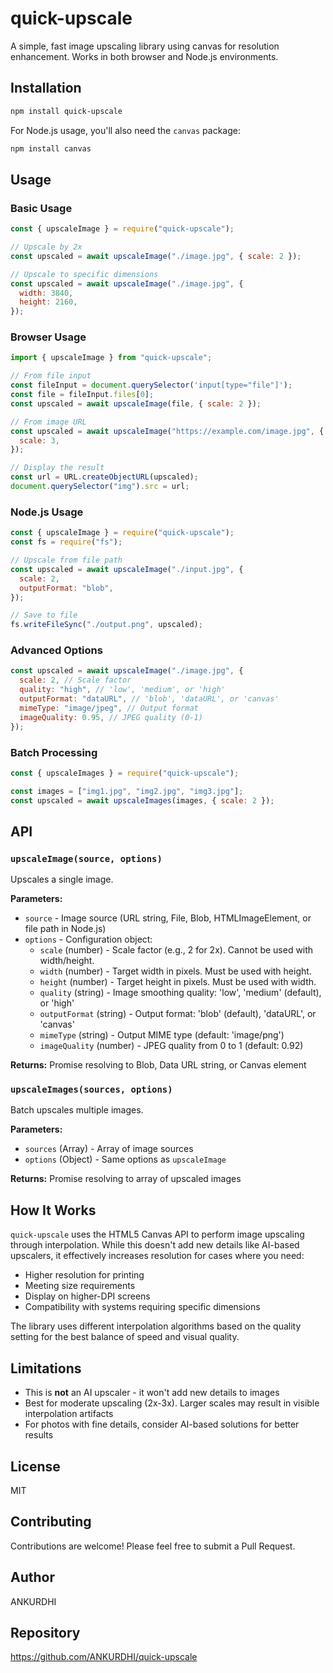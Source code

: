 # quick-upscale

A simple, fast image upscaling library using canvas for resolution enhancement. Works in both browser and Node.js environments.

## Installation

```bash
npm install quick-upscale
```

For Node.js usage, you'll also need the `canvas` package:

```bash
npm install canvas
```

## Usage

### Basic Usage

```javascript
const { upscaleImage } = require("quick-upscale");

// Upscale by 2x
const upscaled = await upscaleImage("./image.jpg", { scale: 2 });

// Upscale to specific dimensions
const upscaled = await upscaleImage("./image.jpg", {
  width: 3840,
  height: 2160,
});
```

### Browser Usage

```javascript
import { upscaleImage } from "quick-upscale";

// From file input
const fileInput = document.querySelector('input[type="file"]');
const file = fileInput.files[0];
const upscaled = await upscaleImage(file, { scale: 2 });

// From image URL
const upscaled = await upscaleImage("https://example.com/image.jpg", {
  scale: 3,
});

// Display the result
const url = URL.createObjectURL(upscaled);
document.querySelector("img").src = url;
```

### Node.js Usage

```javascript
const { upscaleImage } = require("quick-upscale");
const fs = require("fs");

// Upscale from file path
const upscaled = await upscaleImage("./input.jpg", {
  scale: 2,
  outputFormat: "blob",
});

// Save to file
fs.writeFileSync("./output.png", upscaled);
```

### Advanced Options

```javascript
const upscaled = await upscaleImage("./image.jpg", {
  scale: 2, // Scale factor
  quality: "high", // 'low', 'medium', or 'high'
  outputFormat: "dataURL", // 'blob', 'dataURL', or 'canvas'
  mimeType: "image/jpeg", // Output format
  imageQuality: 0.95, // JPEG quality (0-1)
});
```

### Batch Processing

```javascript
const { upscaleImages } = require("quick-upscale");

const images = ["img1.jpg", "img2.jpg", "img3.jpg"];
const upscaled = await upscaleImages(images, { scale: 2 });
```

## API

### `upscaleImage(source, options)`

Upscales a single image.

**Parameters:**

- `source` - Image source (URL string, File, Blob, HTMLImageElement, or file path in Node.js)
- `options` - Configuration object:
  - `scale` (number) - Scale factor (e.g., 2 for 2x). Cannot be used with width/height.
  - `width` (number) - Target width in pixels. Must be used with height.
  - `height` (number) - Target height in pixels. Must be used with width.
  - `quality` (string) - Image smoothing quality: 'low', 'medium' (default), or 'high'
  - `outputFormat` (string) - Output format: 'blob' (default), 'dataURL', or 'canvas'
  - `mimeType` (string) - Output MIME type (default: 'image/png')
  - `imageQuality` (number) - JPEG quality from 0 to 1 (default: 0.92)

**Returns:** Promise resolving to Blob, Data URL string, or Canvas element

### `upscaleImages(sources, options)`

Batch upscales multiple images.

**Parameters:**

- `sources` (Array) - Array of image sources
- `options` (Object) - Same options as `upscaleImage`

**Returns:** Promise resolving to array of upscaled images

## How It Works

`quick-upscale` uses the HTML5 Canvas API to perform image upscaling through interpolation. While this doesn't add new details like AI-based upscalers, it effectively increases resolution for cases where you need:

- Higher resolution for printing
- Meeting size requirements
- Display on higher-DPI screens
- Compatibility with systems requiring specific dimensions

The library uses different interpolation algorithms based on the quality setting for the best balance of speed and visual quality.

## Limitations

- This is **not** an AI upscaler - it won't add new details to images
- Best for moderate upscaling (2x-3x). Larger scales may result in visible interpolation artifacts
- For photos with fine details, consider AI-based solutions for better results

## License

MIT

## Contributing

Contributions are welcome! Please feel free to submit a Pull Request.

## Author

ANKURDHI

## Repository

https://github.com/ANKURDHI/quick-upscale

